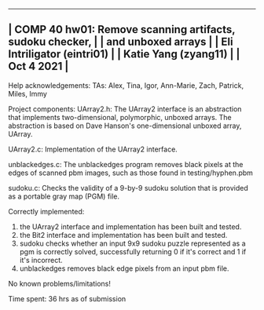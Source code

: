 ----------------------------------------------------------------------
|        COMP 40 hw01: Remove scanning artifacts, sudoku checker,    |
|                           and unboxed arrays                       |
| Eli Intriligator (eintri01)                                        |
| Katie Yang (zyang11)                                               |
| Oct 4 2021                                                         |
----------------------------------------------------------------------

Help acknowledgements:
TAs: Alex, Tina, Igor, Ann-Marie, Zach, Patrick, Miles, Immy

Project components:
   UArray2.h:      The UArray2 interface is an abstraction that implements
                   two-dimensional, polymorphic, unboxed arrays. The abstraction
                   is based on Dave Hanson's one-dimensional unboxed array, UArray.

   UArray2.c:      Implementation of the UArray2 interface.
   
   unblackedges.c: The unblackedges program removes black pixels at the edges of
                   scanned pbm images, such as those found in testing/hyphen.pbm

   sudoku.c:       Checks the validity of a 9-by-9 sudoku solution that is provided
                   as a portable gray map (PGM) file.

Correctly implemented:

1. the UArray2 interface and implementation has been built and tested.
1. the Bit2 interface and implementation has been built and tested.
3. sudoku checks whether an input 9x9 sudoku puzzle represented as
   a pgm is correctly solved, successfully returning 0 if it's correct
   and 1 if it's incorrect.
4. unblackedges removes black edge pixels from an input pbm file.

No known problems/limitations!

Time spent:
36 hrs as of submission
